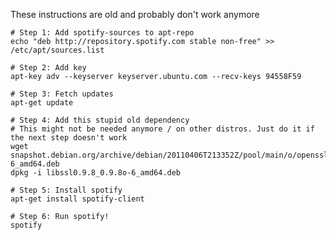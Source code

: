 These instructions are old and probably don't work anymore

    # Step 1: Add spotify-sources to apt-repo
    echo "deb http://repository.spotify.com stable non-free" >> /etc/apt/sources.list

    # Step 2: Add key
    apt-key adv --keyserver keyserver.ubuntu.com --recv-keys 94558F59

    # Step 3: Fetch updates
    apt-get update

    # Step 4: Add this stupid old dependency
    # This might not be needed anymore / on other distros. Just do it if the next step doesn't work
    wget snapshot.debian.org/archive/debian/20110406T213352Z/pool/main/o/openssl098/libssl0.9.8_0.9.8o-6_amd64.deb
    dpkg -i libssl0.9.8_0.9.8o-6_amd64.deb

    # Step 5: Install spotify
    apt-get install spotify-client

    # Step 6: Run spotify!
    spotify

